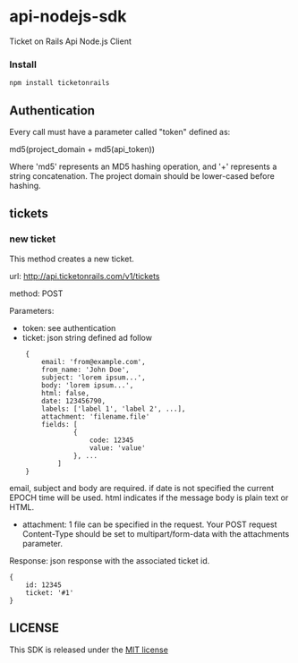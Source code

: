 api-nodejs-sdk
==============

Ticket on Rails Api Node.js Client

### Install

	npm install ticketonrails

## Authentication

Every call must have a parameter called "token" defined as:

md5(project_domain + md5(api_token))

Where 'md5' represents an MD5 hashing operation, and '+' represents a string concatenation. 
The project domain should be lower-cased before hashing.

## tickets

### new ticket
This method creates a new ticket.

url: http://api.ticketonrails.com/v1/tickets

method: POST

Parameters:

* token: see authentication
* ticket: json string defined ad follow

```
	{
		email: 'from@example.com',
		from_name: 'John Doe',
		subject: 'lorem ipsum...',
		body: 'lorem ipsum...',
		html: false,
		date: 123456790,
		labels: ['label 1', 'label 2', ...],
		attachment: 'filename.file'
		fields: [
				{
					code: 12345
					value: 'value'
				}, ...
			]
	}
```

email, subject and body are required. if date is not specified the current EPOCH time will be used.
html indicates if the message body is plain text or HTML.

* attachment: 1 file can be specified in the request. Your POST request Content-Type 
should be set to multipart/form-data with the attachments parameter.

Response: json response with the associated ticket id.

	{
		id: 12345
		ticket: '#1'
	}

## LICENSE

This SDK is released under the [MIT license](https://github.com/TicketOnRails/nodejs-sdk/blob/master/LICENSE)